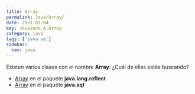 ```yaml
---
title: Array
permalink: Java/Array/
date: 2021-01-04
key: JavaJava.A.Array
category: java
tags: ['java se']
sidebar: 
  nav: java
---
```


Existen varios clases con el nombre **Array**. ¿Cuál de ellas estás buscando?
<ul>
<li><a href="/Java/Array-java-lang-reflect/">Array</a> en el paquete <strong>java.lang.reflect</strong></li>
<li><a href="/Java/Array-java-sql/">Array</a> en el paquete <strong>java.sql</strong></li>
<ul>
